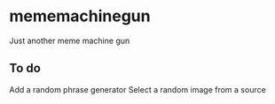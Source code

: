 # mememachinegun
Just another meme machine gun

## To do
Add a random phrase generator
Select a random image from a source
